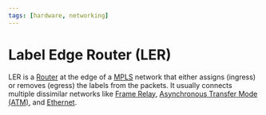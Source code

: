```yaml
---
tags: [hardware, networking]
---
```


# Label Edge Router (LER)

LER is a [Router](202207061800.md) at the edge of a [MPLS](202207150852.md)
network that either assigns (ingress) or removes (egress) the labels from the
packets. It usually connects multiple dissimilar networks like [Frame Relay](202208291308.md),
[Asynchronous Transfer Mode (ATM)](202209221012.md), and
[Ethernet](202207051550.md).
